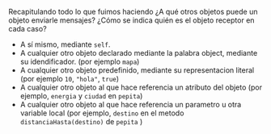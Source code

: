 Recapitulando todo lo que fuimos haciendo ¿A qué otros objetos puede un objeto enviarle mensajes? ¿Cómo se indica quién es el objeto receptor en cada caso?

* A sí mismo, mediante `self`. 
* A cualquier otro objeto declarado mediante la palabra object, mediante su idendificador. (por ejemplo `mapa`)
* A cualquier otro objeto predefinido, mediante su representacion literal (por ejemplo `10`, `"hola"`, `true`)
* A cualquier otro objeto al que hace referencia un atributo del objeto (por ejemplo, `energia` y `ciudad` en `pepita`)
* A cualquier otro objeto al que hace referencia un parametro u otra variable local (por ejemplo, `destino` en el metodo `distanciaHasta(destino)` de `pepita` )